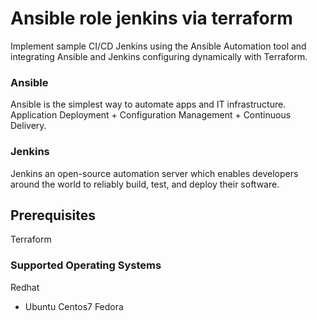 # Ansible role jenkins via terraform
Implement sample CI/CD Jenkins using the Ansible Automation tool and integrating Ansible and Jenkins configuring dynamically with Terraform.


### Ansible
Ansible is the simplest way to automate apps and IT infrastructure. Application Deployment + Configuration Management + Continuous Delivery.

### Jenkins
Jenkins an open-source automation server which enables developers around the world to reliably build, test, and deploy their software.

## Prerequisites
Terraform 



### Supported Operating Systems
Redhat
* Ubuntu
Centos7
Fedora
